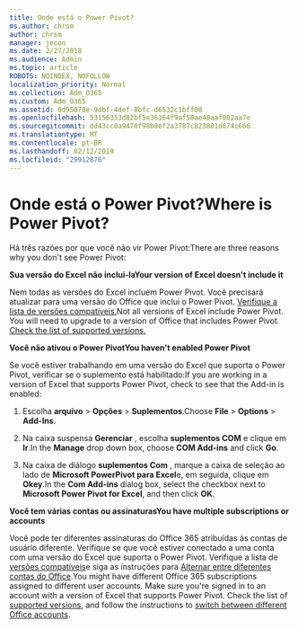 ```yaml
---
title: Onde está o Power Pivot?
ms.author: chrsm
author: chrsm
manager: jecon
ms.date: 2/27/2018
ms.audience: Admin
ms.topic: article
ROBOTS: NOINDEX, NOFOLLOW
localization_priority: Normal
ms.collection: Adm_O365
ms.custom: Adm_O365
ms.assetid: 0d95078e-9dbf-4def-8bfc-d6532c1bff00
ms.openlocfilehash: 53156353d82bf5e36164f9af58ae48aaf002aa7e
ms.sourcegitcommit: dd43cc0a9470f98b8ef2a3787c823801d674c666
ms.translationtype: MT
ms.contentlocale: pt-BR
ms.lasthandoff: 02/12/2019
ms.locfileid: "29912876"
---
```

# <a name="where-is-power-pivot"></a><span data-ttu-id="2dcc7-102">Onde está o Power Pivot?</span><span class="sxs-lookup"><span data-stu-id="2dcc7-102">Where is Power Pivot?</span></span>

<span data-ttu-id="2dcc7-103">Há três razões por que você não vir Power Pivot:</span><span class="sxs-lookup"><span data-stu-id="2dcc7-103">There are three reasons why you don't see Power Pivot:</span></span>
  
 <span data-ttu-id="2dcc7-104">**Sua versão do Excel não inclui-la**</span><span class="sxs-lookup"><span data-stu-id="2dcc7-104">**Your version of Excel doesn't include it**</span></span>
  
<span data-ttu-id="2dcc7-p101">Nem todas as versões do Excel incluem Power Pivot. Você precisará atualizar para uma versão do Office que inclui o Power Pivot. [Verifique a lista de versões compatíveis.](https://support.office.com/article/aa64e217-4b6e-410b-8337-20b87e1c2a4b.aspx)</span><span class="sxs-lookup"><span data-stu-id="2dcc7-p101">Not all versions of Excel include Power Pivot. You will need to upgrade to a version of Office that includes Power Pivot. [Check the list of supported versions.](https://support.office.com/article/aa64e217-4b6e-410b-8337-20b87e1c2a4b.aspx)</span></span>
  
 <span data-ttu-id="2dcc7-108">**Você não ativou o Power Pivot**</span><span class="sxs-lookup"><span data-stu-id="2dcc7-108">**You haven't enabled Power Pivot**</span></span>
  
<span data-ttu-id="2dcc7-109">Se você estiver trabalhando em uma versão do Excel que suporta o Power Pivot, verificar se o suplemento está habilitado:</span><span class="sxs-lookup"><span data-stu-id="2dcc7-109">If you are working in a version of Excel that supports Power Pivot, check to see that the Add-in is enabled:</span></span>
  
1. <span data-ttu-id="2dcc7-110">Escolha **arquivo** \> **Opções** \> **Suplementos**.</span><span class="sxs-lookup"><span data-stu-id="2dcc7-110">Choose **File** \> **Options** \> **Add-Ins**.</span></span>
    
2. <span data-ttu-id="2dcc7-111">Na caixa suspensa **Gerenciar** , escolha **suplementos COM** e clique em **Ir**.</span><span class="sxs-lookup"><span data-stu-id="2dcc7-111">In the **Manage** drop down box, choose **COM Add-ins** and click **Go**.</span></span>
    
3. <span data-ttu-id="2dcc7-112">Na caixa de diálogo **suplementos Com** , marque a caixa de seleção ao lado de **Microsoft PowerPivot para Excel**e, em seguida, clique em **Okey**.</span><span class="sxs-lookup"><span data-stu-id="2dcc7-112">In the **Com Add-ins** dialog box, select the checkbox next to **Microsoft Power Pivot for Excel**, and then click **OK**.</span></span> 
    
 <span data-ttu-id="2dcc7-113">**Você tem várias contas ou assinaturas**</span><span class="sxs-lookup"><span data-stu-id="2dcc7-113">**You have multiple subscriptions or accounts**</span></span>
  
<span data-ttu-id="2dcc7-p102">Você pode ter diferentes assinaturas do Office 365 atribuídas às contas de usuário diferente. Verifique se que você estiver conectado a uma conta com uma versão do Excel que suporta o Power Pivot. Verifique a lista de [versões compatíveis](https://support.office.com/article/aa64e217-4b6e-410b-8337-20b87e1c2a4b.aspx)e siga as instruções para [Alternar entre diferentes contas do Office](https://support.office.com/article/b9582171-fd1f-4284-9846-bdd72bb28426.aspx#BKMK_WebSwitchAccounts).</span><span class="sxs-lookup"><span data-stu-id="2dcc7-p102">You might have different Office 365 subscriptions assigned to different user accounts. Make sure you're signed in to an account with a version of Excel that supports Power Pivot. Check the list of [supported versions](https://support.office.com/article/aa64e217-4b6e-410b-8337-20b87e1c2a4b.aspx), and follow the instructions to [switch between different Office accounts](https://support.office.com/article/b9582171-fd1f-4284-9846-bdd72bb28426.aspx#BKMK_WebSwitchAccounts).</span></span>
  

